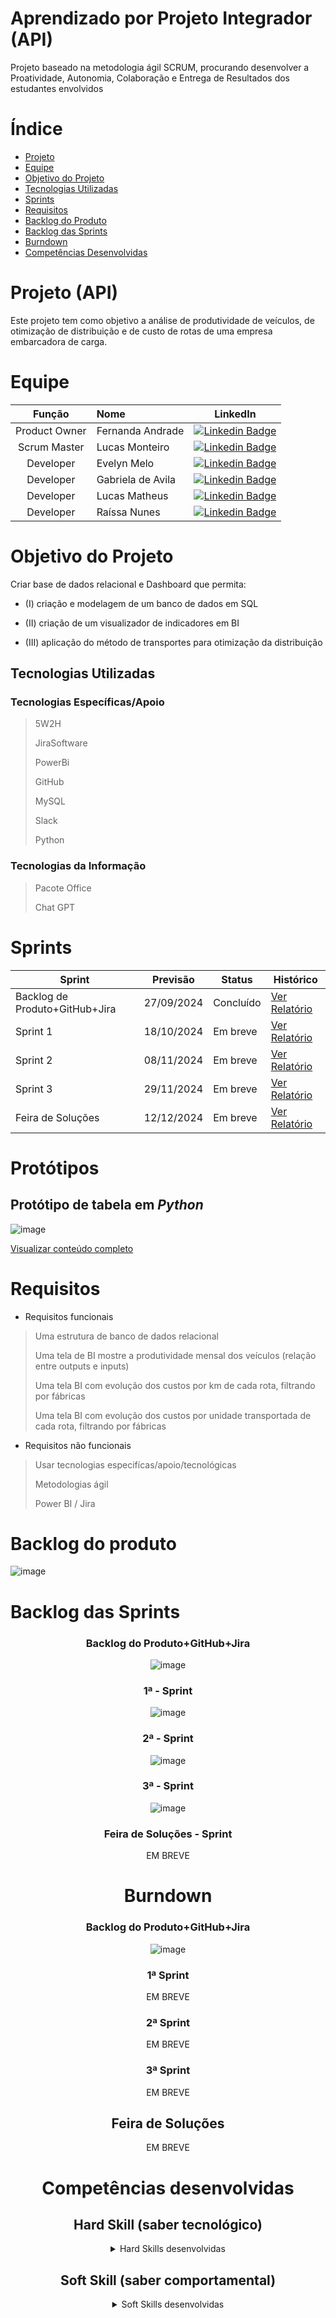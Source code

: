 # Aprendizado por Projeto Integrador (API) 


Projeto baseado na metodologia ágil SCRUM, procurando desenvolver a Proatividade, Autonomia, Colaboração e Entrega de Resultados dos estudantes envolvidos

# Índice

* [Projeto](#projeto-template)
* [Equipe](#equipe)
* [Objetivo do Projeto](#objetivo-do-projeto)
* [Tecnologias Utilizadas](#tecnologias-utilizadas)
* [Sprints](#Sprints)
* [Requisitos](#requisitos)
* [Backlog do Produto](#Backlog-do-produto)
* [Backlog das Sprints](#Backlog-das-sprints)
* [Burndown](#Burndown)
* [Competências Desenvolvidas](#competências-desenvolvidas)


# Projeto (API) 
Este projeto tem como objetivo a análise de produtividade de veículos, de otimização de distribuição e de custo de rotas de uma empresa embarcadora de carga.



# Equipe
|    Função     |           Nome                        |                                                                                                                                                      LinkedIn                                                                                                                                                     |
| :-----------: | :------------------------------------ | :-------------------------------------------------------------------------------------------------------------------------------------------------------------------------------------------------------------------------------------------------------------------------------------------------------------------------: |
| Product Owner| Fernanda Andrade | [![Linkedin Badge](https://img.shields.io/badge/Linkedin-blue?style=flat-square&logo=Linkedin&logoColor=white)](https://www.linkedin.com/in/fernanda-andrade-a130b1212?utm_source=share&utm_campaign=share_via&utm_content=profile&utm_medium=ios_app) |
| Scrum Master | Lucas Monteiro | [![Linkedin Badge](https://img.shields.io/badge/Linkedin-blue?style=flat-square&logo=Linkedin&logoColor=white)](https://www.linkedin.com/in/lucas-monteiro-07a519217?utm_source=share&utm_campaign=share_via&utm_content=profile&utm_medium=android_app) |
| Developer | Evelyn Melo | [![Linkedin Badge](https://img.shields.io/badge/Linkedin-blue?style=flat-square&logo=Linkedin&logoColor=white)](https://www.linkedin.com/in/evelynpmelo?utm_source=share&utm_campaign=share_via&utm_content=profile&utm_medium=android_app) |
| Developer | Gabriela de Avila | [![Linkedin Badge](https://img.shields.io/badge/Linkedin-blue?style=flat-square&logo=Linkedin&logoColor=white)](https://www.linkedin.com/in/gabriela-%C3%A1vila-296a54135/) |
| Developer | Lucas Matheus | [![Linkedin Badge](https://img.shields.io/badge/Linkedin-blue?style=flat-square&logo=Linkedin&logoColor=white)](https://www.linkedin.com/in/lucas-matheus-1143b2186?utm_source=share&utm_campaign=share_via&utm_content=profile&utm_medium=android_app) |
| Developer | Raíssa Nunes | [![Linkedin Badge](https://img.shields.io/badge/Linkedin-blue?style=flat-square&logo=Linkedin&logoColor=white)](https://www.linkedin.com/in/ra%C3%ADssa-nunes-corr%C3%AAa-aba11622a?utm_source=share&utm_campaign=share_via&utm_content=profile&utm_medium=android_app) |

# Objetivo do Projeto
Criar base de dados relacional e Dashboard que permita:
* (I) criação e modelagem de um banco de dados em SQL

* (II) criação de um visualizador de indicadores em BI

* (III) aplicação do método de transportes para otimização da distribuição
 
## Tecnologias Utilizadas

 ### Tecnologias Específicas/Apoio
> 5W2H
> 
> JiraSoftware
> 
> PowerBi
> 
> GitHub
>
> MySQL
>
> Slack
>
> Python
  
 ### Tecnologias da Informação
 > Pacote Office
>
> Chat GPT

# Sprints

Sprint | Previsão | Status| Histórico|
|------|--------|------|--------|
|Backlog de Produto+GitHub+Jira| 27/09/2024 | Concluído | [Ver Relatório](https://github.com/geonexusls/API-III-SEMESTRE/tree/main/Documentos/Relat%C3%B3rios)|
|Sprint 1| 18/10/2024 | Em breve | [Ver Relatório]()| 
|Sprint 2| 08/11/2024 | Em breve | [Ver Relatório]()| 
|Sprint 3| 29/11/2024 | Em breve | [Ver Relatório]()|
|Feira de Soluções| 12/12/2024 | Em breve | [Ver Relatório]()| 

# Protótipos 
## Protótipo de tabela em _Python_ 

![image](https://github.com/user-attachments/assets/09cdfb3e-540d-4605-8c3c-b8a0f2353a86)


[Visualizar conteúdo completo](https://colab.research.google.com/drive/1scb5vjCPY2QLcfwfYI9nLH4Wl7KNdFJ5?usp=sharing)

# Requisitos

* Requisitos funcionais 
>Uma estrutura de banco de dados relacional
>
>Uma tela de BI mostre a produtividade mensal dos veículos (relação entre outputs e inputs)
>
>Uma tela BI com evolução dos custos por km de cada rota, filtrando por fábricas
>
>Uma tela BI com evolução dos custos por unidade transportada de cada rota, filtrando por fábricas

 
* Requisitos não funcionais

>Usar tecnologias especifícas/apoio/tecnológicas
>
>Metodologias ágil
>
>Power BI / Jira 
  
# Backlog do produto
  
![image](https://github.com/user-attachments/assets/653d86a2-5c7f-4440-a3b4-139639f270d7)

# Backlog das Sprints

<div align="center">

 ### Backlog do Produto+GitHub+Jira

![image](https://github.com/user-attachments/assets/44e70f8b-ff1d-4033-a009-74c2b845d661)


 ### 1ª - Sprint

![image](https://github.com/user-attachments/assets/46a27c8f-e747-4cd9-a4c9-196394f42e1b)


 ### 2ª - Sprint

![image](https://github.com/user-attachments/assets/e6260943-9f43-420e-be40-9cb1cb4e0641)


### 3ª - Sprint

![image](https://github.com/user-attachments/assets/24f54d12-562d-49b0-9fec-8caf426badf7)


### Feira de Soluções - Sprint

EM BREVE

# Burndown

### Backlog do Produto+GitHub+Jira 

![image](https://github.com/user-attachments/assets/91d52a97-0dd7-4a3f-a61c-fb9573f9933f)


### 1ª Sprint 

EM BREVE 


### 2ª Sprint

EM BREVE

 
### 3ª Sprint

EM BREVE


## Feira de Soluções

EM BREVE

# Competências desenvolvidas

## Hard Skill (saber tecnológico)
<details>
<summary>Hard Skills desenvolvidas</summary>
  
| Tecnologia/Metodologia | Classificação |
| ---------------------- | ------------- |
| GitHub | ★ ★ ★ ★ ★ ★ ★ ★ ☆ ☆ |
| Scrum Master | ★ ★ ★ ★ ★ ★ ★ ☆ ☆ ☆ |
| Prodct Owner | ★ ★ ★ ★ ★ ★ ★ ☆ ☆ ☆ |
| Git Projects | ★ ★ ★ ★ ★ ★ ★ ☆ ☆ ☆ |
 
</details>

## Soft Skill (saber comportamental)
<details>
<summary>Soft Skills desenvolvidas</summary>

| Habilidades | Classificação |
| ---------------------- | ------------- |
| Colaboração | ★ ★ ★ ★ ★ ☆ ☆ ☆ ☆ ☆ |
| Proatividade| ★ ★ ★ ★ ★ ★ ☆ ☆ ☆ ☆ |
| Pensamento Crítico | ★ ★ ★ ★ ★ ★ ★ ☆ ☆ ☆ |
| Gerenciamento de Tempo | ★ ★ ★ ★ ★ ★ ★ ☆ ☆ ☆ |
| Adaptabilidade | ★ ★ ★ ★ ★ ★ ★ ☆ ☆ ☆ |
| Resiliência | ★ ★ ★ ★ ★ ★ ★ ☆ ☆ ☆ |

</details>
